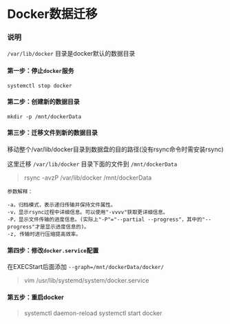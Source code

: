 # Docker数据迁移

### 说明
`/var/lib/docker` 目录是docker默认的数据目录

#### 第一步：停止`docker`服务
 
``` 
systemctl stop docker 
```

#### 第二步：创建新的数据目录

```
mkdir -p /mnt/dockerData
```

#### 第三步：迁移文件到新的数据目录
移动整个/var/lib/docker目录到数据盘的目的路径(没有rsync命令时需安装rsync)

这里迁移 `/var/lib/docker` 目录下面的文件到 `/mnt/dockerData`


> rsync -avzP /var/lib/docker /mnt/dockerData

``` 
参数解释：

-a，归档模式，表示递归传输并保持文件属性。
-v，显示rsync过程中详细信息。可以使用"-vvvv"获取更详细信息。
-P，显示文件传输的进度信息。(实际上"-P"="--partial --progress"，其中的"--progress"才是显示进度信息的)。
-z, 传输时进行压缩提高效率。
```

#### 第四步：修改`docker.service`配置
在EXECStart后面添加 `--graph=/mnt/dockerData/docker/`
> vim /usr/lib/systemd/system/docker.service

#### 第五步：重启docker
> systemctl daemon-reload
> systemctl start docker

